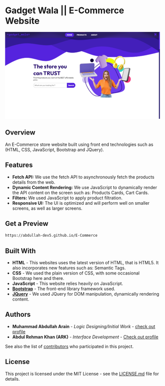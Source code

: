# Gadget Wala || E-Commerce Website

![landing page of the GadgetWala website](snapshot-1.png)

## Overview
An E-Commerce store website built using front end technologies such as (HTML, CSS, JavaScript, Bootstrap and JQuery).

## Features

- **Fetch API:** We use the fetch API to asynchronously fetch the products details from the web.
- **Dynamic Content Rendering:** We use JavaScript to dynamically render the API content on the screen such as: Products Cards, Cart Cards.
- **Filters:** We used JavaScript to apply product filtration.
- **Responsive UI:** The UI is optimized and will perform well on smaller screens, as well as larger screens.

## Get a Preview

```txt
https://abdullah-dev5.github.io/E-Commerce
```

## Built With

- **HTML** - This websites uses the latest version of HTML, that is HTML5. It also incorporates new features such as: Semantic Tags.
- **CSS** - We used the plain version of CSS, with some occasional Bootstrap here and there.
- **JavaScript** - This website relies heavily on JavaScript.
- **[Bootstrap](https://getbootstrap.com/)** - The front-end library framework used.
- **[JQuery](https://jquery.com/)** - We used JQuery for DOM manipulation, dynamically rendering content.

## Authors

- **Muhammad Abdullah Arain** - _Logic Designing/Initial Work_ - [check out profile](https://github.com/abdullah-dev5)
- **Abdul Rehman Khan (ARK)** - _Interface Development_ - [Check out profile](https://github.com/codewith-ark)

See also the list of [contributors](https://github.com/abdullah-dev5/E-Commerce/graphs/contributors) who participated in this project.

## License

This project is licensed under the MIT License - see the [LICENSE.md](LICENSE) file for details.
